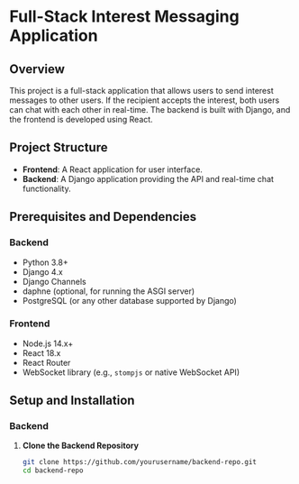 # Full-Stack Interest Messaging Application

## Overview

This project is a full-stack application that allows users to send interest messages to other users. If the recipient accepts the interest, both users can chat with each other in real-time. The backend is built with Django, and the frontend is developed using React.

## Project Structure

- **Frontend**: A React application for user interface.
- **Backend**: A Django application providing the API and real-time chat functionality.

## Prerequisites and Dependencies

### Backend

- Python 3.8+
- Django 4.x
- Django Channels
- daphne (optional, for running the ASGI server)
- PostgreSQL (or any other database supported by Django)

### Frontend

- Node.js 14.x+
- React 18.x
- React Router
- WebSocket library (e.g., `stompjs` or native WebSocket API)

## Setup and Installation

### Backend

1. **Clone the Backend Repository**

   ```bash
   git clone https://github.com/yourusername/backend-repo.git
   cd backend-repo
